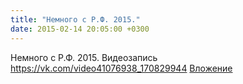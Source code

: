 ```yaml
---
title: "Немного с Р.Ф. 2015."
date: 2015-02-14 20:05:00 +0300
---
```


Немного с Р.Ф. 2015.
Видеозапись
<a class="vk-attach" href="https://vk.com/video41076938_170829944">https://vk.com/video41076938_170829944</a>
<a class="vk-attach" href="https://vk.com/video41076938_170829944">Вложение</a>

